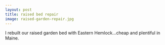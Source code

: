 ```yaml
---
layout: post
title: raised bed repair
image: raised-garden-repair.jpg
---
```


I rebuilt our raised garden bed with Eastern Hemlock...cheap and plentiful in Maine.
